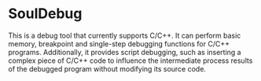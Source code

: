 # SoulDebug
This is a debug tool that currently supports C/C++. It can perform basic memory, breakpoint and single-step debugging functions for C/C++ programs. Additionally, it provides script debugging, such as inserting a complex piece of C/C++ code to influence the intermediate process results of the debugged program without modifying its source code.
